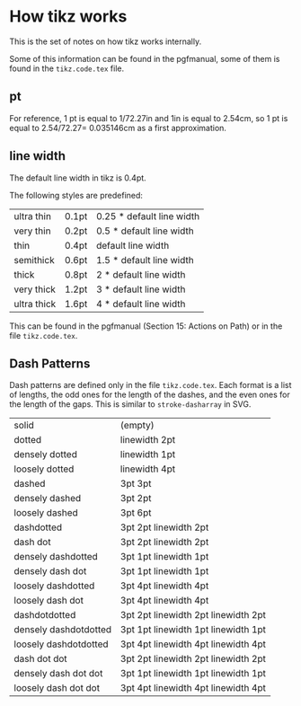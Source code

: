 # How tikz works

This is the set of notes on how tikz works internally.

Some of this information can be found in the pgfmanual, some of them is found in the `tikz.code.tex` file.

## pt

For reference, 1 pt is equal to 1/72.27in and 1in is equal to 2.54cm, so 1 pt is equal to 2.54/72.27= 0.035146cm  as a first approximation.

## line width

The default line width in tikz is 0.4pt.

The following styles are predefined:

|             |       |                           |
|-------------|-------|---------------------------|
| ultra thin  | 0.1pt | 0.25 * default line width |
| very thin   | 0.2pt | 0.5 * default line width  |
| thin        | 0.4pt | default line width        |
| semithick   | 0.6pt | 1.5 * default line width  |
| thick       | 0.8pt | 2 * default line width    |
| very thick  | 1.2pt | 3 * default line width    |
| ultra thick | 1.6pt | 4 * default line width    |


This can be found in the pgfmanual (Section 15: Actions on Path) or in the file `tikz.code.tex`.

## Dash Patterns

Dash patterns are defined only in the file `tikz.code.tex`. Each format is a list of lengths, the odd ones for the length of the dashes, and the even ones for the length of the gaps.
This is similar to `stroke-dasharray` in SVG.



|                       |                                     |
|-----------------------|-------------------------------------|
| solid                 | (empty)                             |
| dotted                | linewidth 2pt                       |
| densely dotted        | linewidth 1pt                       |
| loosely dotted        | linewidth 4pt                       |
| dashed                | 3pt 3pt                             |
| densely dashed        | 3pt 2pt                             |
| loosely dashed        | 3pt 6pt                             |
| dashdotted            | 3pt 2pt linewidth 2pt               |
| dash dot              | 3pt 2pt linewidth 2pt               |
| densely dashdotted    | 3pt 1pt linewidth 1pt               |
| densely dash dot      | 3pt 1pt linewidth 1pt               |
| loosely dashdotted    | 3pt 4pt linewidth 4pt               |
| loosely dash dot      | 3pt 4pt linewidth 4pt               |
| dashdotdotted         | 3pt 2pt linewidth 2pt linewidth 2pt |
| densely dashdotdotted | 3pt 1pt linewidth 1pt linewidth 1pt |
| loosely dashdotdotted | 3pt 4pt linewidth 4pt linewidth 4pt |
| dash dot dot          | 3pt 2pt linewidth 2pt linewidth 2pt |
| densely dash dot dot  | 3pt 1pt linewidth 1pt linewidth 1pt |
| loosely dash dot dot  | 3pt 4pt linewidth 4pt linewidth 4pt |

